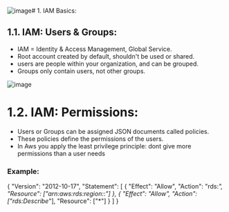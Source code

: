 ![image](https://github.com/prassurohith2212/Aws-Cloud-Computing/assets/129072511/e241b3b1-b2eb-4f1f-a03c-64eb72d1ae39)# 1. IAM Basics:

## 1.1. IAM: Users & Groups:

- IAM = Identity & Access Management, Global Service.
- Root account created by default, shouldn't be used or shared.
- users are people within your organization, and can be grouped.
- Groups only contain users, not other groups.

![image](https://github.com/prassurohith2212/Aws-Cloud-Computing/assets/129072511/bca741de-8515-4b57-8a25-014a07895981)

# 1.2. IAM: Permissions:

- Users or Groups can be assigned JSON documents called policies.
- These policies define the permissions of the users.
- In Aws you apply the least privilege principle: dont give more permissions than a user needs

### Example:

{
    "Version": "2012-10-17",
    "Statement": [
        {
            "Effect": "Allow",
            "Action": "rds:*",
            "Resource": ["arn:aws:rds:region:*:*"]
        },
        {
            "Effect": "Allow",
            "Action": ["rds:Describe*"],
            "Resource": ["*"]
        }
    ]
}



 
